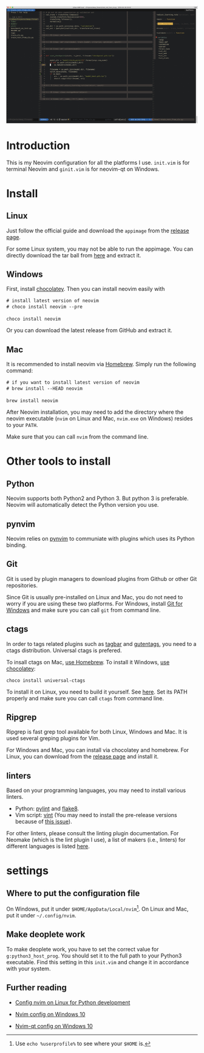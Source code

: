 ![](images/demo_look.jpg)

# Introduction

This is my Neovim configuration for all the platforms I use. `init.vim` is for
terminal Neovim and `ginit.vim` is for neovim-qt on Windows.

# Install

## Linux

Just follow the official guide and download the `appimage` from the [release
page](https://github.com/neovim/neovim/releases/nightly).

For some Linux system, you may not be able to run the appimage. You can
directly download the tar ball from
[here](https://github.com/neovim/neovim/releases/download/nightly/nvim-linux64.tar.gz)
and extract it.

## Windows

First, install [chocolatey](https://chocolatey.org/install). Then you can
install neovim easily with

```
# install latest version of neovim
# choco install neovim --pre

choco install neovim
```

Or you can download the latest release from GitHub and extract it.

## Mac

It is recommended to install neovim via [Homebrew](https://brew.sh/). Simply
run the following command:

```
# if you want to install latest version of neovim
# brew install --HEAD neovim

brew install neovim
```

After Neovim installation, you may need to add the directory where the neovim
executable (`nvim` on Linux and Mac, `nvim.exe` on Windows) resides to your
`PATH`.

Make sure that you can call `nvim` from the command line.

# Other tools to install

## Python

Neovim supports both Python2 and Python 3. But python 3 is preferable. Neovim
will automatically detect the Python version you use.

## pynvim

Neovim relies on [pynvim](https://github.com/neovim/pynvim) to communiate with
plugins which uses its Python binding.

## Git

Git is used by plugin managers to download plugins from Github or other Git
repositories.

Since Git is usually pre-installed on Linux and Mac, you do not need to worry
if you are using these two platforms. For Windows, install [Git for
Windows](https://git-scm.com/download/win) and make sure you can call `git`
from command line.

## ctags

In order to tags related plugins such as
[tagbar](/github.com/majutsushi/tagbar) and
[gutentags](https://github.com/ludovicchabant/vim-gutentags), you need to a
ctags distribution. Universal ctags is prefered.

To insall ctags on Mac, [use
Homebrew](https://github.com/universal-ctags/homebrew-universal-ctags). To
install it Windows, [use
chocolatey](https://chocolatey.org/packages/universal-ctags):

```
choco install universal-ctags
```

To install it on Linux, you need to build it yourself. See
[here](https://askubuntu.com/questions/796408/installing-and-using-universal-ctags-instead-of-exuberant-ctags/836521#836521).
Set its PATH properly and make sure you can call `ctags` from command line.

## Ripgrep

Ripgrep is fast grep tool available for both Linux, Windows and Mac. It is used
several greping plugins for Vim.

For Windows and Mac, you can install via chocolatey and homebrew. For Linux,
you can download from the [release
page](https://github.com/BurntSushi/ripgrep/releases) and install it.


## linters

Based on your programming languages, you may need to install various linters.

+ Python: [pylint](https://github.com/PyCQA/pylint) and
[flake8](https://github.com/PyCQA/flake8).
+ Vim script: [vint](https://github.com/Kuniwak/vint) (You may need to install
the pre-release versions because of [this issue](https://github.com/Kuniwak/vint/issues/290)).

For other linters, please consult the linting plugin documentation. For Neomake
(which is the lint plugin I use), a list of makers (i.e., linters) for
different languages is listed
[here](https://github.com/neomake/neomake/wiki/Makers).

# settings

## Where to put the configuration file

On Windows, put it under `$HOME/AppData/Local/nvim`[^1]. On Linux and Mac, put
it under `~/.config/nvim`.

## Make deoplete work

To make deoplete work, you have to set the correct value for
`g:python3_host_prog`. You should set it to the full path to your Python3
executable. Find this setting in this `init.vim` and change it in accordance
with your system.

## Further reading

+ [Config nvim on Linux for Python development](https://jdhao.github.io/2018/12/24/centos_nvim_install_use_guide_en/)

+ [Nvim config on Windows 10](https://jdhao.github.io/2018/11/15/neovim_configuration_windows/)

+ [Nvim-qt config on Windows 10](https://jdhao.github.io/2019/01/17/nvim_qt_settings_on_windows/)

[^1]: Use `echo %userprofile%` to see where your `$HOME` is.
